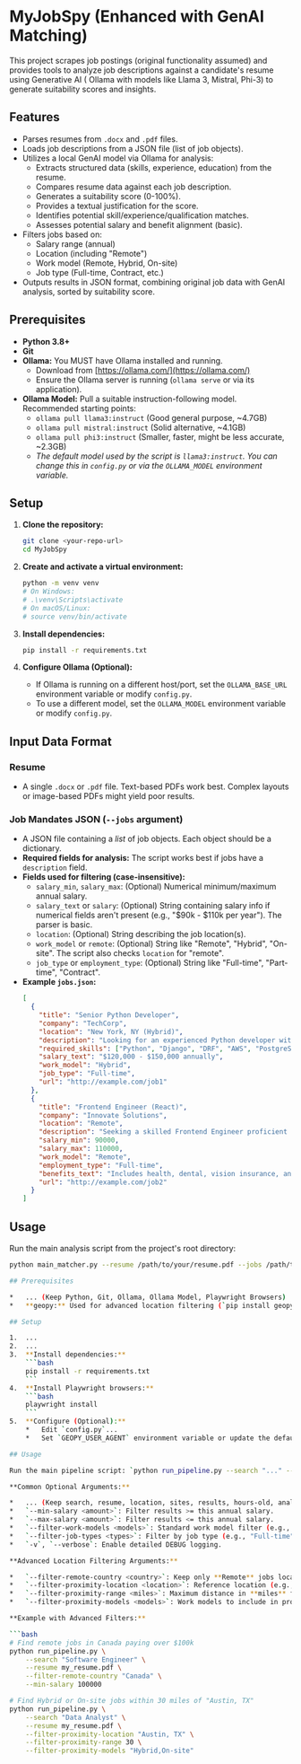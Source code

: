 # MyJobSpy (Enhanced with GenAI Matching)

This project scrapes job postings (original functionality assumed) and provides tools to analyze job descriptions against a candidate's resume using Generative AI ( Ollama with models like Llama 3, Mistral, Phi-3) to generate suitability scores and insights.

## Features

*   Parses resumes from `.docx` and `.pdf` files.
*   Loads job descriptions from a JSON file (list of job objects).
*   Utilizes a local GenAI model via Ollama for analysis:
    *   Extracts structured data (skills, experience, education) from the resume.
    *   Compares resume data against each job description.
    *   Generates a suitability score (0-100%).
    *   Provides a textual justification for the score.
    *   Identifies potential skill/experience/qualification matches.
    *   Assesses potential salary and benefit alignment (basic).
*   Filters jobs based on:
    *   Salary range (annual)
    *   Location (including "Remote")
    *   Work model (Remote, Hybrid, On-site)
    *   Job type (Full-time, Contract, etc.)
*   Outputs results in JSON format, combining original job data with GenAI analysis, sorted by suitability score.

## Prerequisites

*   **Python 3.8+**
*   **Git**
*   **Ollama:** You MUST have Ollama installed and running.
    *   Download from [https://ollama.com/](https://ollama.com/)
    *   Ensure the Ollama server is running (`ollama serve` or via its application).
*   **Ollama Model:** Pull a suitable instruction-following model. Recommended starting points:
    *   `ollama pull llama3:instruct` (Good general purpose, ~4.7GB)
    *   `ollama pull mistral:instruct` (Solid alternative, ~4.1GB)
    *   `ollama pull phi3:instruct` (Smaller, faster, might be less accurate, ~2.3GB)
    *   *The default model used by the script is `llama3:instruct`. You can change this in `config.py` or via the `OLLAMA_MODEL` environment variable.*

## Setup

1.  **Clone the repository:**
    ```bash
    git clone <your-repo-url>
    cd MyJobSpy
    ```

2.  **Create and activate a virtual environment:**
    ```bash
    python -m venv venv
    # On Windows:
    # .\venv\Scripts\activate
    # On macOS/Linux:
    # source venv/bin/activate
    ```

3.  **Install dependencies:**
    ```bash
    pip install -r requirements.txt
    ```

4.  **Configure Ollama (Optional):**
    *   If Ollama is running on a different host/port, set the `OLLAMA_BASE_URL` environment variable or modify `config.py`.
    *   To use a different model, set the `OLLAMA_MODEL` environment variable or modify `config.py`.

## Input Data Format

### Resume
*   A single `.docx` or `.pdf` file. Text-based PDFs work best. Complex layouts or image-based PDFs might yield poor results.

### Job Mandates JSON (`--jobs` argument)
*   A JSON file containing a *list* of job objects. Each object should be a dictionary.
*   **Required fields for analysis:** The script works best if jobs have a `description` field.
*   **Fields used for filtering (case-insensitive):**
    *   `salary_min`, `salary_max`: (Optional) Numerical minimum/maximum annual salary.
    *   `salary_text` or `salary`: (Optional) String containing salary info if numerical fields aren't present (e.g., "$90k - $110k per year"). The parser is basic.
    *   `location`: (Optional) String describing the job location(s).
    *   `work_model` or `remote`: (Optional) String like "Remote", "Hybrid", "On-site". The script also checks `location` for "remote".
    *   `job_type` or `employment_type`: (Optional) String like "Full-time", "Part-time", "Contract".
*   **Example `jobs.json`:**
    ```json
    [
      {
        "title": "Senior Python Developer",
        "company": "TechCorp",
        "location": "New York, NY (Hybrid)",
        "description": "Looking for an experienced Python developer with 5+ years experience in Django, DRF, and cloud platforms (AWS preferred). Strong understanding of databases (PostgreSQL) and CI/CD pipelines required. Experience with microservices is a plus.",
        "required_skills": ["Python", "Django", "DRF", "AWS", "PostgreSQL", "CI/CD"],
        "salary_text": "$120,000 - $150,000 annually",
        "work_model": "Hybrid",
        "job_type": "Full-time",
        "url": "http://example.com/job1"
      },
      {
        "title": "Frontend Engineer (React)",
        "company": "Innovate Solutions",
        "location": "Remote",
        "description": "Seeking a skilled Frontend Engineer proficient in React, TypeScript, and modern CSS frameworks. Build and maintain user interfaces for our web applications. Collaborate with backend teams.",
        "salary_min": 90000,
        "salary_max": 110000,
        "work_model": "Remote",
        "employment_type": "Full-time",
        "benefits_text": "Includes health, dental, vision insurance, and 401k matching.",
        "url": "http://example.com/job2"
      }
    ]
    ```

## Usage

Run the main analysis script from the project's root directory:

```bash
python main_matcher.py --resume /path/to/your/resume.pdf --jobs /path/to/your/jobs.json --output output/results.json

## Prerequisites

*   ... (Keep Python, Git, Ollama, Ollama Model, Playwright Browsers) ...
*   **geopy:** Used for advanced location filtering (`pip install geopy`).

## Setup

1.  ...
2.  ...
3.  **Install dependencies:**
    ```bash
    pip install -r requirements.txt
    ```
4.  **Install Playwright browsers:**
    ```bash
    playwright install
    ```
5.  **Configure (Optional):**
    *   Edit `config.py`...
    *   Set `GEOPY_USER_AGENT` environment variable or update the default in `filtering/filter.py` with your application name/email (required by Nominatim geocoding service). Example: `export GEOPY_USER_AGENT="MyApp/1.0 (contact@example.com)"`

## Usage

Run the main pipeline script: `python run_pipeline.py --search "..." --resume ... [OPTIONS]`

**Common Optional Arguments:**

*   ... (Keep search, resume, location, sites, results, hours-old, analysis-output) ...
*   `--min-salary <amount>`: Filter results >= this annual salary.
*   `--max-salary <amount>`: Filter results <= this annual salary.
*   `--filter-work-models <models>`: Standard work model filter (e.g., "Remote,Hybrid"). Applied alongside other filters.
*   `--filter-job-types <types>`: Filter by job type (e.g., "Full-time").
*   `-v`, `--verbose`: Enable detailed DEBUG logging.

**Advanced Location Filtering Arguments:**

*   `--filter-remote-country <country>`: Keep only **Remote** jobs located within the specified country (e.g., `"USA"`, `"Canada"`). Uses geocoding.
*   `--filter-proximity-location <location>`: Reference location (e.g., `"Boston, MA"`) for proximity filtering. **Requires `--filter-proximity-range`**.
*   `--filter-proximity-range <miles>`: Maximum distance in **miles** from the reference location (e.g., `50`).
*   `--filter-proximity-models <models>`: Work models to include in proximity search (default: `"Hybrid,On-site"`).

**Example with Advanced Filters:**

```bash
# Find remote jobs in Canada paying over $100k
python run_pipeline.py \
    --search "Software Engineer" \
    --resume my_resume.pdf \
    --filter-remote-country "Canada" \
    --min-salary 100000

# Find Hybrid or On-site jobs within 30 miles of "Austin, TX"
python run_pipeline.py \
    --search "Data Analyst" \
    --resume my_resume.pdf \
    --filter-proximity-location "Austin, TX" \
    --filter-proximity-range 30 \
    --filter-proximity-models "Hybrid,On-site"